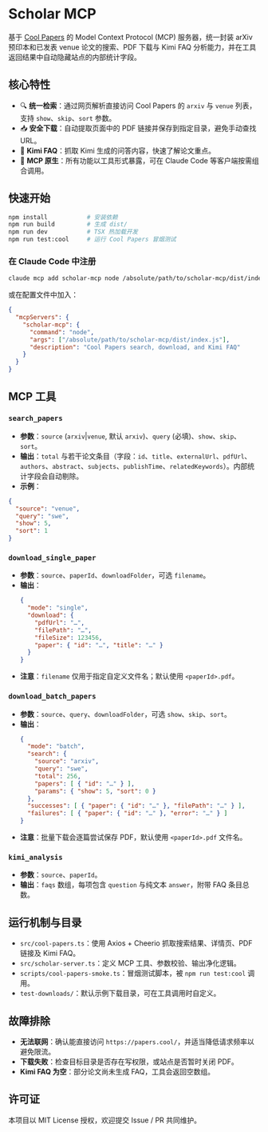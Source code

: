# Scholar MCP

基于 [Cool Papers](https://papers.cool) 的 Model Context Protocol (MCP) 服务器，统一封装 arXiv 预印本和已发表 venue 论文的搜索、PDF 下载与 Kimi FAQ 分析能力，并在工具返回结果中自动隐藏站点的内部统计字段。

## 核心特性
- 🔍 **统一检索**：通过网页解析直接访问 Cool Papers 的 `arxiv` 与 `venue` 列表，支持 `show`、`skip`、`sort` 参数。
- 📥 **安全下载**：自动提取页面中的 PDF 链接并保存到指定目录，避免手动查找 URL。
- 🤖 **Kimi FAQ**：抓取 Kimi 生成的问答内容，快速了解论文重点。
- 🧰 **MCP 原生**：所有功能以工具形式暴露，可在 Claude Code 等客户端按需组合调用。

## 快速开始
```bash
npm install           # 安装依赖
npm run build         # 生成 dist/
npm run dev           # TSX 热加载开发
npm run test:cool     # 运行 Cool Papers 冒烟测试
```

### 在 Claude Code 中注册
```bash
claude mcp add scholar-mcp node /absolute/path/to/scholar-mcp/dist/index.js
```
或在配置文件中加入：
```json
{
  "mcpServers": {
    "scholar-mcp": {
      "command": "node",
      "args": ["/absolute/path/to/scholar-mcp/dist/index.js"],
      "description": "Cool Papers search, download, and Kimi FAQ"
    }
  }
}
```

## MCP 工具
### `search_papers`
- **参数**：`source` (`arxiv`|`venue`, 默认 `arxiv`)、`query` (必填)、`show`、`skip`、`sort`。
- **输出**：`total` 与若干论文条目（字段：`id`、`title`、`externalUrl`、`pdfUrl`、`authors`、`abstract`、`subjects`、`publishTime`、`relatedKeywords`）。内部统计字段会自动剔除。
- **示例**：
```json
{
  "source": "venue",
  "query": "swe",
  "show": 5,
  "sort": 1
}
```

### `download_single_paper`
- **参数**：`source`、`paperId`、`downloadFolder`，可选 `filename`。
- **输出**：
  ```json
  {
    "mode": "single",
    "download": {
      "pdfUrl": "…",
      "filePath": "…",
      "fileSize": 123456,
      "paper": { "id": "…", "title": "…" }
    }
  }
  ```
- **注意**：`filename` 仅用于指定自定义文件名；默认使用 `<paperId>.pdf`。

### `download_batch_papers`
- **参数**：`source`、`query`、`downloadFolder`，可选 `show`、`skip`、`sort`。
- **输出**：
  ```json
  {
    "mode": "batch",
    "search": {
      "source": "arxiv",
      "query": "swe",
      "total": 256,
      "papers": [ { "id": "…" } ],
      "params": { "show": 5, "sort": 0 }
    },
    "successes": [ { "paper": { "id": "…" }, "filePath": "…" } ],
    "failures": [ { "paper": { "id": "…" }, "error": "…" } ]
  }
  ```
- **注意**：批量下载会逐篇尝试保存 PDF，默认使用 `<paperId>.pdf` 文件名。

### `kimi_analysis`
- **参数**：`source`、`paperId`。
- **输出**：`faqs` 数组，每项包含 `question` 与纯文本 `answer`，附带 FAQ 条目总数。

## 运行机制与目录
- `src/cool-papers.ts`：使用 Axios + Cheerio 抓取搜索结果、详情页、PDF 链接及 Kimi FAQ。
- `src/scholar-server.ts`：定义 MCP 工具、参数校验、输出净化逻辑。
- `scripts/cool-papers-smoke.ts`：冒烟测试脚本，被 `npm run test:cool` 调用。
- `test-downloads/`：默认示例下载目录，可在工具调用时自定义。

## 故障排除
- **无法联网**：确认能直接访问 `https://papers.cool/`，并适当降低请求频率以避免限流。
- **下载失败**：检查目标目录是否存在写权限，或站点是否暂时关闭 PDF。
- **Kimi FAQ 为空**：部分论文尚未生成 FAQ，工具会返回空数组。

## 许可证

本项目以 MIT License 授权，欢迎提交 Issue / PR 共同维护。
